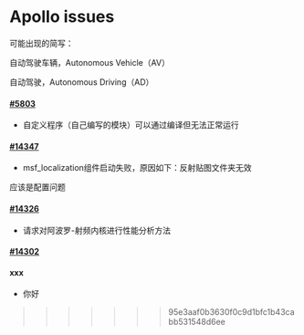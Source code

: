 # Apollo issues

可能出现的简写：

自动驾驶车辆，Autonomous Vehicle（AV）

自动驾驶，Autonomous Driving（AD）

#### [#5803](https://github.com/ApolloAuto/apollo/issues/5803)

- 自定义程序（自己编写的模块）可以通过编译但无法正常运行

#### [#14347](https://github.com/ApolloAuto/apollo/issues/14347)
- msf_localization组件启动失败，原因如下：反射贴图文件夹无效

应该是配置问题

#### [#14326](https://github.com/ApolloAuto/apollo/issues/14326)
- 请求对阿波罗-射频内核进行性能分析方法


#### [#14302](https://github.com/ApolloAuto/apollo/issues/14302)

#### xxx
- 你好
>>>>>>> 95e3aaf0b3630f0c9d1bfc1b43cabb531548d6ee

